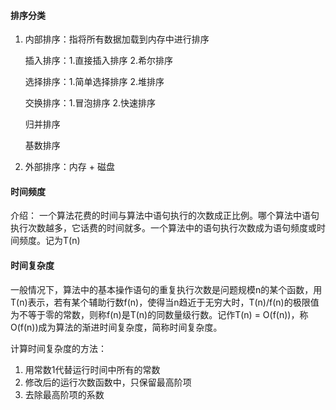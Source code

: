 #### 排序分类

1. 内部排序：指将所有数据加载到内存中进行排序

   插入排序：1.直接插入排序   2.希尔排序

   选择排序：1.简单选择排序   2.堆排序

   交换排序：1.冒泡排序           2.快速排序

   归并排序

   基数排序

2. 外部排序：内存 + 磁盘





#### 时间频度

介绍： 一个算法花费的时间与算法中语句执行的次数成正比例。哪个算法中语句执行次数越多，它话费的时间就多。一个算法中的语句执行次数成为语句频度或时间频度。记为T(n)



#### 时间复杂度

一般情况下，算法中的基本操作语句的重复执行次数是问题规模n的某个函数，用T(n)表示，若有某个辅助行数f(n)，使得当n趋近于无穷大时，T(n)/f(n)的极限值为不等于零的常数，则称f(n)是T(n)的同数量级行数。记作T(n) = O(f(n))，称O(f(n))成为算法的渐进时间复杂度，简称时间复杂度。



计算时间复杂度的方法：

1. 用常数1代替运行时间中所有的常数
2. 修改后的运行次数函数中，只保留最高阶项
3. 去除最高阶项的系数